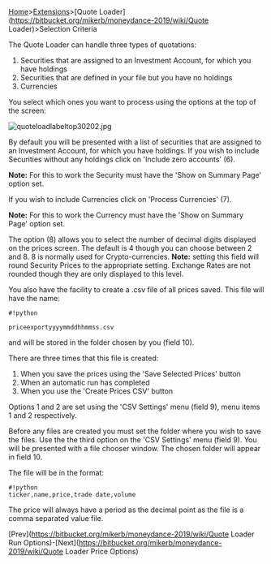 [Home](https://bitbucket.org/mikerb/moneydance-2019/wiki/Home)>[Extensions](https://bitbucket.org/mikerb/moneydance-2019/wiki/Extensions)>[Quote Loader](https://bitbucket.org/mikerb/moneydance-2019/wiki/Quote Loader)>Selection Criteria

The Quote Loader can handle three types of quotations:

1. Securities that are assigned to an Investment Account, for which you have holdings
2. Securities that are defined in your file but you have no holdings
3. Currencies

You select which ones you want to process using the options at the top of the screen:

![quoteloadlabeltop30202.jpg](https://bitbucket.org/repo/9p4r4rA/images/1167687623-quoteloadlabeltop30202.jpg)

By default you will be presented with a list of securities that are assigned to an Investment Account, for which you have holdings.  If you wish to include Securities without any holdings click on 'Include zero accounts' (6).

**Note:** For this to work the Security must have the 'Show on Summary Page' option set.

If you wish to include Currencies click on 'Process Currencies' (7).

**Note:** For this to work the Currency must have the 'Show on Summary Page' option set.

The option (8) allows you to select the number of decimal digits displayed on the prices screen.  The default is 4 though you can choose between 2 and 8.  8 is normally used for Crypto-currencies. **Note:** setting this field will round Security Prices to the appropriate setting.  Exchange Rates are not rounded though they are only displayed to this level.

You also have the facility to create a .csv file of all prices saved.  This file will have the name:


```
#!python

priceexportyyyymmddhhmmss.csv
```
and will be stored in the folder chosen by you (field 10).

There are three times that this file is created:

1. When you save the prices using the 'Save Selected Prices' button
2. When an automatic run has completed
3. When you use the 'Create Prices CSV' button

Options 1 and 2 are set using the 'CSV Settings' menu (field 9), menu items 1 and 2 respectively.

Before any files are created you must set the folder where you wish to save the files.  Use the the third option on the 'CSV Settings' menu (field 9).  You will be presented with a file chooser window.  The chosen folder will appear in field 10.

The file will be in the format:

```
#!python
ticker,name,price,trade date,volume
```

The price will always have a period as the decimal point as the file is a comma separated value file.

[Prev](https://bitbucket.org/mikerb/moneydance-2019/wiki/Quote Loader Run Options)-[Next](https://bitbucket.org/mikerb/moneydance-2019/wiki/Quote Loader Price Options)